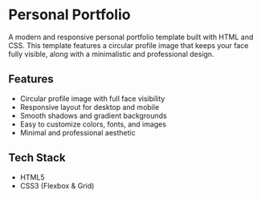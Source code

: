 # Personal Portfolio

A modern and responsive personal portfolio template built with HTML and CSS. This template features a circular profile image that keeps your face fully visible, along with a minimalistic and professional design.

## Features

- Circular profile image with full face visibility
- Responsive layout for desktop and mobile
- Smooth shadows and gradient backgrounds
- Easy to customize colors, fonts, and images
- Minimal and professional aesthetic

## Tech Stack

- HTML5
- CSS3 (Flexbox & Grid)
